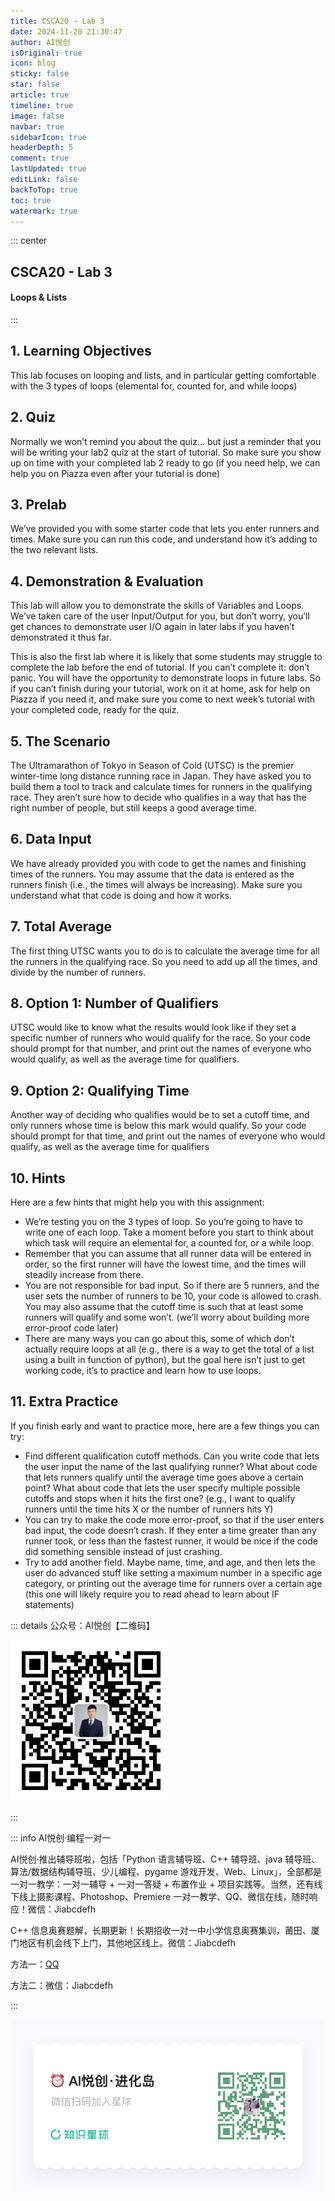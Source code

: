 ```yaml
---
title: CSCA20 - Lab 3
date: 2024-11-20 21:30:47
author: AI悦创
isOriginal: true
icon: blog
sticky: false
star: false
article: true
timeline: true
image: false
navbar: true
sidebarIcon: true
headerDepth: 5
comment: true
lastUpdated: true 
editLink: false
backToTop: true
toc: true
watermark: true
---
```


::: center

## CSCA20 - Lab 3

#### Loops & Lists

:::

## 1. Learning Objectives

This lab focuses on looping and lists, and in particular getting comfortable with the 3 types of loops (elemental for, counted for, and while loops)



## 2. Quiz

Normally we won’t remind you about the quiz... but just a reminder that you will be writing your lab2 quiz at the start of tutorial. So make sure you show up on time with your completed lab 2 ready to go (if you need help, we can help you on Piazza even after your tutorial is done)

## 3. Prelab

We’ve provided you with some starter code that lets you enter runners and times. Make sure you can run this code, and understand how it’s adding to the two relevant lists.

## 4. Demonstration & Evaluation

This lab will allow you to demonstrate the skills of Variables and Loops. We’ve taken care of the user Input/Output for you, but don’t worry, you’ll get chances to demonstrate user I/O again in later labs if you haven’t demonstrated it thus far.

This is also the first lab where it is likely that some students may struggle to complete the lab before the end of tutorial. If you can’t complete it: don’t panic. You will have the opportunity to demonstrate loops in future labs. So if you can’t finish during your tutorial, work on it at home, ask for help on Piazza if you need it, and make sure you come to next week’s tutorial with your completed code, ready for the quiz.

## 5. The Scenario

The Ultramarathon of Tokyo in Season of Cold (UTSC) is the premier winter-time long distance running race in Japan. They have asked you to build them a tool to track and calculate times for runners in the qualifying race. They aren’t sure how to decide who qualifies in a way that has the right number of people, but still keeps a good average time.

## 6. Data Input

We have already provided you with code to get the names and finishing times of the runners. You may assume that the data is entered as the runners finish (i.e., the times will always be increasing). Make sure you understand what that code is doing and how it works.



## 7. Total Average

The first thing UTSC wants you to do is to calculate the average time for all the runners in the qualifying race. So you need to add up all the times, and divide by the number of runners.



## 8. Option 1: Number of Qualifiers

UTSC would like to know what the results would look like if they set a specific number of runners who would qualify for the race. So your code should prompt for that number, and print out the names of everyone who would qualify, as well as the average time for qualifiers.

## 9. Option 2: Qualifying Time

Another way of deciding who qualifies would be to set a cutoff time, and only runners whose time is below this mark would qualify. So your code should prompt for that time, and print out the names of everyone who would qualify, as well as the average time for qualifiers

## 10. Hints

Here are a few hints that might help you with this assignment:

- We’re testing you on the 3 types of loop. So you’re going to have to write one of each loop. Take a moment before you start to think about which task will require an elemental for, a counted for, or a while loop.
- Remember that you can assume that all runner data will be entered in order, so the first runner will have the lowest time, and the times will steadily increase from there.
- You are not responsible for bad input. So if there are 5 runners, and the user sets the number of runners to be 10, your code is allowed to crash. You may also assume that the cutoff time is such that at least some runners will qualify and some won’t. (we’ll worry about building more error-proof code later)
- There are many ways you can go about this, some of which don’t actually require loops at all (e.g., there is a way to get the total of a list using a built in function of python), but the goal here isn’t just to get working code, it’s to practice and learn how to use loops.



## 11. Extra Practice

If you finish early and want to practice more, here are a few things you can try:

- Find different qualification cutoff methods. Can you write code that lets the user input the name of the last qualifying runner? What about code that lets runners qualify until the average time goes above a certain point? What about code that lets the user specify multiple possible cutoffs and stops when it hits the first one? (e.g., I want to qualify runners until the time hits X or the number of runners hits Y)
- You can try to make the code more error-proof, so that if the user enters bad input, the code doesn’t crash. If they enter a time greater than any runner took, or less than the fastest runner, it would be nice if the code did something sensible instead of just crashing.
- Try to add another field. Maybe name, time, and age, and then lets the user do advanced stuff like setting a maximum number in a specific age category, or printing out the average time for runners over a certain age (this one will likely require you to read ahead to learn about IF statements)









::: details 公众号：AI悦创【二维码】

![](/gzh.jpg)

:::

::: info AI悦创·编程一对一

AI悦创·推出辅导班啦，包括「Python 语言辅导班、C++ 辅导班、java 辅导班、算法/数据结构辅导班、少儿编程、pygame 游戏开发、Web、Linux」，全部都是一对一教学：一对一辅导 + 一对一答疑 + 布置作业 + 项目实践等。当然，还有线下线上摄影课程、Photoshop、Premiere 一对一教学、QQ、微信在线，随时响应！微信：Jiabcdefh

C++ 信息奥赛题解，长期更新！长期招收一对一中小学信息奥赛集训，莆田、厦门地区有机会线下上门，其他地区线上。微信：Jiabcdefh

方法一：[QQ](http://wpa.qq.com/msgrd?v=3&uin=1432803776&site=qq&menu=yes)

方法二：微信：Jiabcdefh

:::

![](/zsxq.jpg)

